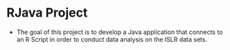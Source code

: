 # RJava Project

- The goal of this project is to develop a Java application that connects to an R Script in order to conduct data analysis on the ISLR data sets.